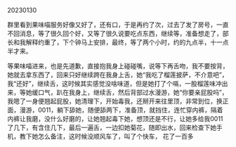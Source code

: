 20230130

群里看到果味喵服务好像又好了，还有口，于是再约了次，过去了发了房号，一直不回消息，等了很久回个好，又等了很久说要吃点东西，继续等，准备想走了，部长和我解释约重了，下个钟马上安排，最终，等了两个小时，约的九点半，十一点半才来。

等果味喵进来，也是先道歉，直接抱我身上碰碰嘴，说等下再舌吻，我不要按背，她就去拿东西了，回来只好继续跨在我身上舌，她“我吃了榴莲披萨，不介意吧”，我“还好”，继续舌，这时候其实感觉没啥味道，但是她打了个嗝，一股榴莲味冲出来，等她缓口气，趴在我身上，继续舌，然后背部过水漫游，她“你要亲屁股吗”，我嗯了一身便翘起屁股，她清理下，开始毒我，还掰开来往里顶，非常到位，换正面，漫游，0011，躺下舔她，随便舔两下，准备顶，就挡住，连忙穿内裤，隔着内裤让我磨，没什么好磨的，让她翘起毒下她，想顶还是不行，让她多给我0011了几下，有含住几下，最后一遍舌，一边扣她菊花，随即出水，回来检查下她手机，教下她怎么备注，这时候没顺风车了，叫了个快车， 花了一百多
